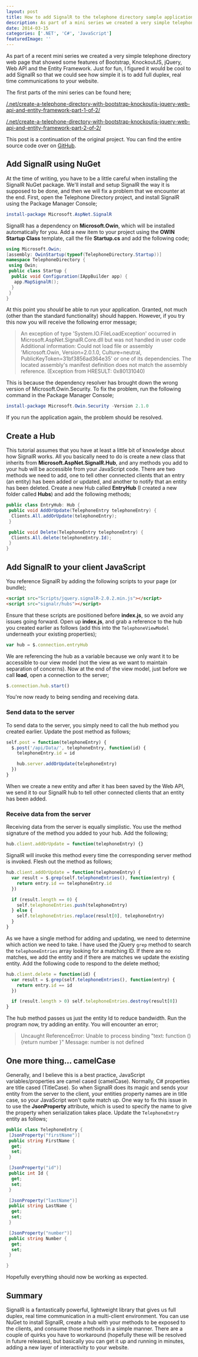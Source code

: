 ```yaml
---
layout: post
title: How to add SignalR to the telephone directory sample application
description: As part of a mini series we created a very simple telephone directory web page that showed features of Bootstrap, Knockout, jQuery, Web API and Entity Framework.
date: 2014-03-15
categories: ['.NET', 'C#', 'JavaScript']
featuredImage: ''
---
```


As part of a recent mini series we created a very simple telephone directory web page that showed some features of Bootstrap, KnockoutJS, jQuery, Web API and the Entity Framework. Just for fun, I figured it would be cool to add SignalR so that we could see how simple it is to add full duplex, real time communications to your website.

The first parts of the mini series can be found here;

[/.net/create-a-telephone-directory-with-bootstrap-knockoutjs-jquery-web-api-and-entity-framework-part-1-of-2/](/.net/create-a-telephone-directory-with-bootstrap-knockoutjs-jquery-web-api-and-entity-framework-part-1-of-2/ '/.net/create-a-telephone-directory-with-bootstrap-knockoutjs-jquery-web-api-and-entity-framework-part-1-of-2/')

[/.net/create-a-telephone-directory-with-bootstrap-knockoutjs-jquery-web-api-and-entity-framework-part-2-of-2/](/.net/create-a-telephone-directory-with-bootstrap-knockoutjs-jquery-web-api-and-entity-framework-part-2-of-2/ '/.net/create-a-telephone-directory-with-bootstrap-knockoutjs-jquery-web-api-and-entity-framework-part-1-of-2/')

This post is a continuation of the original project. You can find the entire source code over on [GitHub](https://github.com/jpreecedev/telephonedirectory).

## Add SignalR using NuGet

At the time of writing, you have to be a little careful when installing the SignalR NuGet package. We'll install and setup SignalR the way it is supposed to be done, and then we will fix a problem that we encounter at the end. First, open the Telephone Directory project, and install SignalR using the Package Manager Console;

```powershell
install-package Microsoft.AspNet.SignalR
```

SignalR has a dependency on **Microsoft.Owin**, which will be installed automatically for you. Add a new item to your project using the **OWIN Startup Class** template, call the file **Startup.cs** and add the following code;

```csharp
using Microsoft.Owin;
[assembly: OwinStartup(typeof(TelephoneDirectory.Startup))]
namespace TelephoneDirectory {
 using Owin;
 public class Startup {
  public void Configuration(IAppBuilder app) {
   app.MapSignalR();
  }
 }
}
```

At this point you _should_ be able to run your application. Granted, not much (other than the standard functionality) should happen. However, if you try this now you will receive the following error message;

<blockquote>
An exception of type 'System.IO.FileLoadException' occurred in Microsoft.AspNet.SignalR.Core.dll but was not handled in user code Additional information: Could not load file or assembly 'Microsoft.Owin, Version=2.0.1.0, Culture=neutral, PublicKeyToken=31bf3856ad364e35' or one of its dependencies. The located assembly's manifest definition does not match the assembly reference. (Exception from HRESULT: 0x80131040)
</blockquote>

This is because the dependency resolver has brought down the wrong version of Microsoft.Owin.Security. To fix the problem, run the following command in the Package Manager Console;

```powershell
install-package Microsoft.Owin.Security -Version 2.1.0
```

If you run the application again, the problem should be resolved.

## Create a Hub

This tutorial assumes that you have at least a little bit of knowledge about how SignalR works. All you basically need to do is create a new class that inherits from **Microsoft.AspNet.SignalR.Hub**, and any methods you add to your hub will be accessible from your JavaScript code. There are two methods we need to add, one to tell other connected clients that an entry (an entity) has been added or updated, and another to notify that an entity has been deleted. Create a new Hub called **EntryHub** (I created a new folder called **Hubs**) and add the following methods;

```csharp
public class EntryHub: Hub {
 public void AddOrUpdate(TelephoneEntry telephoneEntry) {
  Clients.All.addOrUpdate(telephoneEntry);
 }

 public void Delete(TelephoneEntry telephoneEntry) {
  Clients.All.delete(telephoneEntry.Id);
 }
}
```

## Add SignalR to your client JavaScript

You reference SignalR by adding the following scripts to your page (or bundle);

```html
<script src="Scripts/jquery.signalR-2.0.2.min.js"></script>
<script src="signalr/hubs"></script>
```

Ensure that these scripts are positioned before **index.js**, so we avoid any issues going forward. Open up **index.js**, and grab a reference to the hub you created earlier as follows (add this into the `TelephoneViewModel` underneath your existing properties);

```javascript
var hub = $.connection.entryHub
```

We are referencing the hub as a variable because we only want it to be accessible to our view model (not the view as we want to maintain separation of concerns). Now at the end of the view model, just before we call **load**, open a connection to the server;

```javascript
$.connection.hub.start()
```

You're now ready to being sending and receiving data.

### Send data to the server

To send data to the server, you simply need to call the hub method you created earlier. Update the post method as follows;

```javascript
self.post = function(telephoneEntry) {
  $.post('/api/Data/', telephoneEntry, function(id) {
    telephoneEntry.id = id

    hub.server.addOrUpdate(telephoneEntry)
  })
}
```

When we create a new entity and after it has been saved by the Web API, we send it to our SignalR hub to tell other connected clients that an entity has been added.

### Receive data from the server

Receiving data from the server is equally simplistic. You use the method signature of the method you added to your hub. Add the following;

```javascript
hub.client.addOrUpdate = function(telephoneEntry) {}
```

SignalR will invoke this method every time the corresponding server method is invoked. Flesh out the method as follows;

```javascript
hub.client.addOrUpdate = function(telephoneEntry) {
  var result = $.grep(self.telephoneEntries(), function(entry) {
    return entry.id == telephoneEntry.id
  })

  if (result.length == 0) {
    self.telephoneEntries.push(telephoneEntry)
  } else {
    self.telephoneEntries.replace(result[0], telephoneEntry)
  }
}
```

As we have a single method for adding and updating, we need to determine which action we need to take. I have used the jQuery `grep` method to search the `telephoneEntries` array looking for a matching ID. If there are no matches, we add the entity and if there are matches we update the existing entity. Add the following code to respond to the delete method;

```javascript
hub.client.delete = function(id) {
  var result = $.grep(self.telephoneEntries(), function(entry) {
    return entry.id == id
  })

  if (result.length > 0) self.telephoneEntries.destroy(result[0])
}
```

The hub method passes us just the entity Id to reduce bandwidth. Run the program now, try adding an entity. You will encounter an error;

> Uncaught ReferenceError: Unable to process binding "text: function (){return number }" Message: number is not defined

## One more thing... camelCase

Generally, and I believe this is a best practice, JavaScript variables/properties are camel cased (camelCase). Normally, C# properties are title cased (TitleCase). So when SignalR does its magic and sends your entity from the server to the client, your entities property names are in title case, so your JavaScript won't quite match up. One way to fix this issue in to use the **JsonProperty** attribute, which is used to specify the name to give the property when serialization takes place. Update the `TelephoneEntry` entity as follows;

```csharp
public class TelephoneEntry {
 [JsonProperty("firstName")]
 public string FirstName {
  get;
  set;
 }

 [JsonProperty("id")]
 public int Id {
  get;
  set;
 }

 [JsonProperty("lastName")]
 public string LastName {
  get;
  set;
 }

 [JsonProperty("number")]
 public string Number {
  get;
  set;
 }

}
```

Hopefully everything should now be working as expected.

## Summary

SignalR is a fantastically powerful, lightweight library that gives us full duplex, real time communication in a multi-client environment. You can use NuGet to install SignalR, create a hub with your methods to be exposed to the clients, and consume those methods in a simple manner. There are a couple of quirks you have to workaround (hopefully these will be resolved in future releases), but basically you can get it up and running in minutes, adding a new layer of interactivity to your website.
